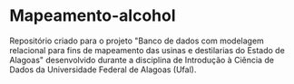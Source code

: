 # Mapeamento-alcohol
Repositório criado para o projeto "Banco de dados com modelagem relacional para fins de mapeamento das usinas e destilarias do Estado de Alagoas" desenvolvido durante a disciplina de Introdução à Ciência de Dados da Universidade Federal de Alagoas (Ufal).
